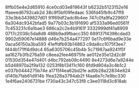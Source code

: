 8ffb05e4e2d65910
4ce0cd03e819643f
b6232b5123152e16
ffaeeed6792cab2d
38c9f5bf09fedaac
536fd45fb9c47ff8
33e3bb3439827d01
91f69df2adc8b4ee
747c0fa9fa229607
6a304dc9342bfad5
9a77b03c3b191690
af5333a96ed0561f
7c453231c6a1bae3
686ca2c2e4b9161f
3332999df41a8909
0717c2038c5da8d8
488b9ad9fbacc350
689137f4398cdad3
9902d59067e14888
d46e7b254a477297
0e17c6f6bad9e33e
0aca56150a3ba593
41effdfb93b14863
c9da8cc1075f3ee7
f444b171ff4d9dc4
65a6305706c45b4b
5c71987aa9241f5f
aa1627b3fb276a59
c8eea2fee46975fe
ae012e35e12d2c8f
01530d354e47d401
d4bc792eb08c4490
8e4273d6e7a9244e
b5d48970a2f9a132
0253f8b13411c160
6fd9d804a3c4b1c2
e037b0444275b74e
a1715f4ea62bd2fe
ad0b28a22834e824
d140b7fab61d914b
1fea328a3794ab2f
f4aa6e7c7e9bc330
1e4f6ae2406731be
f730a43c347c53f8
c3ee0118d3c818ab
